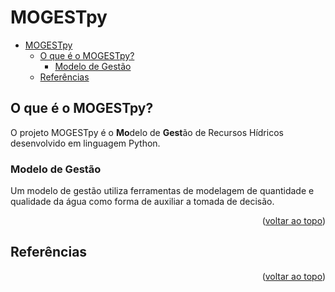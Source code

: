 # MOGESTpy

- [MOGESTpy](#mogestpy)
  - [O que é o MOGESTpy?](#o-que-é-o-mogestpy)
    - [Modelo de Gestão](#modelo-de-gestão)
  - [Referências](#referências)

## O que é o MOGESTpy?

O projeto MOGESTpy é o **Mo**delo de **Gest**ão de Recursos Hídricos desenvolvido em linguagem Python.

### Modelo de Gestão

Um modelo de gestão utiliza ferramentas de modelagem de quantidade e qualidade da água como forma de auxiliar a tomada de decisão.

<!-- Figura Tese BRITES -->

<p align="right">(<a href="#top">voltar ao topo</a>)</p>

## Referências

[^Brites, 2010]: Brites, A. P. Z. Enquadramento dos corpos de água através de metas progressivas: Probabilidade de ocorrência e custos de despoluição hídrica. Tese de Doutorado. Universidade de São Paulo, 2010.

<p align="right">(<a href="#top">voltar ao topo</a>)</p>

